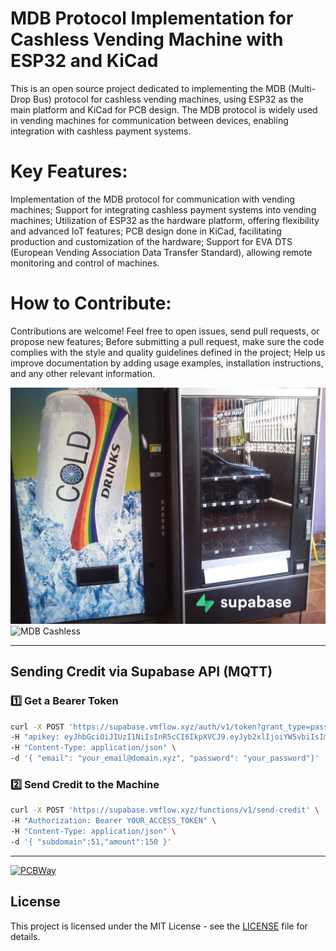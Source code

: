 # MDB Protocol Implementation for Cashless Vending Machine with ESP32 and KiCad
This is an open source project dedicated to implementing the MDB (Multi-Drop Bus) protocol for cashless vending machines, using ESP32 as the main platform and KiCad for PCB design. The MDB protocol is widely used in vending machines for communication between devices, enabling integration with cashless payment systems.

# Key Features:
Implementation of the MDB protocol for communication with vending machines;
Support for integrating cashless payment systems into vending machines;
Utilization of ESP32 as the hardware platform, offering flexibility and advanced IoT features;
PCB design done in KiCad, facilitating production and customization of the hardware;
Support for EVA DTS (European Vending Association Data Transfer Standard), allowing remote monitoring and control of machines.
# How to Contribute:
Contributions are welcome! Feel free to open issues, send pull requests, or propose new features;
Before submitting a pull request, make sure the code complies with the style and quality guidelines defined in the project;
Help us improve documentation by adding usage examples, installation instructions, and any other relevant information.

![MDB Cashless](1411051686640.jpg)
![MDB Cashless](mdb-slave-esp32s3_pcb.png)

---

## Sending Credit via Supabase API (MQTT)

### 1️⃣ Get a Bearer Token

```bash
curl -X POST 'https://supabase.vmflow.xyz/auth/v1/token?grant_type=password' \
-H "apikey: eyJhbGciOiJIUzI1NiIsInR5cCI6IkpXVCJ9.eyJyb2xlIjoiYW5vbiIsImlzcyI6InN1cGFiYXNlLWRlbW8iLCJpYXQiOjE2NDE3NjkyMDAsImV4cCI6MTc5OTUzNTYwMH0.VGEEIztVo-do9cy_Qw2-2sF8bSONckhX71Nvtwj15X4" \
-H "Content-Type: application/json" \
-d '{ "email": "your_email@domain.xyz", "password": "your_password"}'
```

### 2️⃣ Send Credit to the Machine

```bash
curl -X POST 'https://supabase.vmflow.xyz/functions/v1/send-credit' \
-H "Authorization: Bearer YOUR_ACCESS_TOKEN" \
-H "Content-Type: application/json" \
-d '{ "subdomain":51,"amount":150 }'
```

---

[![PCBWay](https://www.pcbway.com/project/img/images/frompcbway-1220.png)](https://www.pcbway.com/project/shareproject/mdb_esp32_cashless_bc6bf8d8.html)

## License

This project is licensed under the MIT License - see the [LICENSE](LICENSE) file for details.
